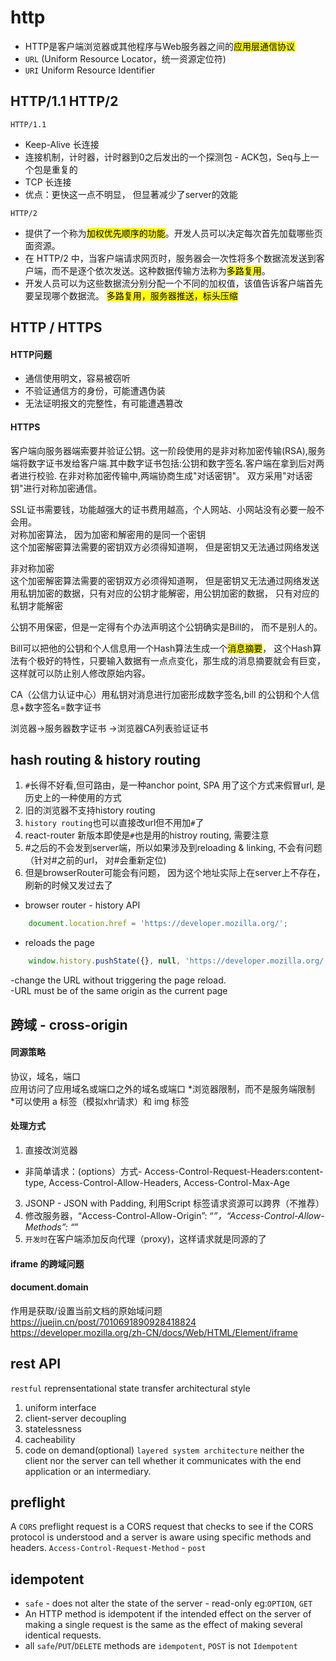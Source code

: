 # http

- HTTP是客户端浏览器或其他程序与Web服务器之间的<mark>应用层通信协议</mark>  
- `URL` (Uniform Resource Locator，统一资源定位符)  
- `URI` Uniform Resource Identifier

## HTTP/1.1 HTTP/2
`HTTP/1.1` <br>
- Keep-Alive 长连接<br>
- 连接机制，计时器，计时器到0之后发出的一个探测包 - ACK包，Seq与上一个包是重复的<br>
- TCP 长连接<br>
- 优点：更快这一点不明显， 但显著减少了server的效能<br>

`HTTP/2` 
- 提供了一个称为<mark>加权优先顺序的功能</mark>。开发人员可以决定每次首先加载哪些页面资源。
- 在 HTTP/2 中，当客户端请求网页时，服务器会一次性将多个数据流发送到客户端，而不是逐个依次发送。这种数据传输方法称为<mark>多路复用</mark>。
- 开发人员可以为这些数据流分别分配一个不同的加权值，该值告诉客户端首先要呈现哪个数据流。
<mark>多路复用，服务器推送，标头压缩</mark>

## HTTP / HTTPS
#### HTTP问题
- 通信使用明文，容易被窃听
- 不验证通信方的身份，可能遭遇伪装
- 无法证明报文的完整性，有可能遭遇篡改  

#### HTTPS
客户端向服务器端索要并验证公钥。这一阶段使用的是非对称加密传输(RSA),服务端将数字证书发给客户端.其中数字证书包括:公钥和数字签名.客户端在拿到后对两者进行校验.
在非对称加密传输中,两端协商生成"对话密钥"。
双方采用"对话密钥"进行对称加密通信。  

SSL证书需要钱，功能越强大的证书费用越高，个人网站、小网站没有必要一般不会用。  
对称加密算法， 因为加密和解密用的是同一个密钥  
这个加密解密算法需要的密钥双方必须得知道啊， 但是密钥又无法通过网络发送  

非对称加密  
这个加密解密算法需要的密钥双方必须得知道啊， 但是密钥又无法通过网络发送  
用私钥加密的数据，只有对应的公钥才能解密，用公钥加密的数据， 只有对应的私钥才能解密  

公钥不用保密，但是一定得有个办法声明这个公钥确实是Bill的， 而不是别人的。  

 Bill可以把他的公钥和个人信息用一个Hash算法生成一个<mark>消息摘要</mark>， 这个Hash算法有个极好的特性，只要输入数据有一点点变化，那生成的消息摘要就会有巨变，这样就可以防止别人修改原始内容。  

CA（公信力认证中心）用私钥对消息进行加密形成数字签名,bill 的公钥和个人信息+数字签名=数字证书  

浏览器->服务器数字证书 ->浏览器CA列表验证证书


## hash routing & history routing
1. `#`长得不好看,但可路由，是一种anchor point, SPA 用了这个方式来假冒url, 是历史上的一种使用的方式  
2. 旧的浏览器不支持history routing
3. `history routing`也可以直接改url但不用加`#`了 
4. react-router 新版本即使是`#`也是用的histroy routing, 需要注意  
5. #之后的不会发到server端，所以如果涉及到reloading & linking, 不会有问题（针对#之前的url， 对#会重新定位) 
6. 但是browserRouter可能会有问题， 因为这个地址实际上在server上不存在，刷新的时候又发过去了  
- browser router - history API

```javascript
    document.location.href = 'https://developer.mozilla.org/';
```
- reloads the page

```javascript
    window.history.pushState({}, null, 'https://developer.mozilla.org/');
```

-change the URL without triggering the page reload.  
-URL must be of the same origin as the current page  


## 跨域 - cross-origin  
#### 同源策略
协议，域名，端口  
应用访问了应用域名或端口之外的域名或端口
*浏览器限制，而不是服务端限制  
*可以使用 a 标签（模拟xhr请求）和 img 标签  

#### 处理方式  
1. 直接改浏览器  
* 非简单请求：(options）方式- Access-Control-Request-Headers:content-type, 
Access-Control-Allow-Headers, Access-Control-Max-Age  
3. JSONP - JSON with Padding, 利用Script 标签请求资源可以跨界（不推荐）  
4. 修改服务器，“Access-Control-Allow-Origin”: “*”，“Access-Control-Allow-Methods”: “*”  
5. `开发时`在客户端添加反向代理（proxy)，这样请求就是同源的了  

#### iframe 的跨域问题  
#### document.domain
作用是获取/设置当前文档的原始域问题  
https://juejin.cn/post/7010691890928418824
https://developer.mozilla.org/zh-CN/docs/Web/HTML/Element/iframe
## rest API
`restful` reprensentational state transfer architectural style
1. uniform interface
2. client-server decoupling
3. statelessness
4. cacheability
5. code on demand(optional)
`layered system architecture` neither the client nor the server can tell whether it communicates with the end application or an intermediary.

## preflight
A `CORS` preflight request is a CORS request that checks to see if the CORS protocol is understood and a server is aware using specific methods and headers.
`Access-Control-Request-Method` - `post`

## idempotent
- `safe` - does not alter the state of the server - read-only eg:`OPTION`, `GET`
- An HTTP method is idempotent if the intended effect on the server of making a single request is the same as the effect of making several identical requests.  
- all `safe`/`PUT`/`DELETE` methods are `idempotent`, `POST` is not `Idempotent`


